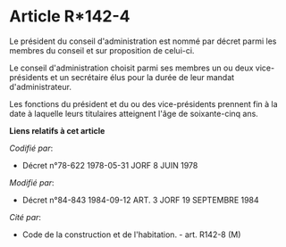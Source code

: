 # Article R*142-4

Le président du conseil d'administration est nommé par décret parmi les membres du conseil et sur proposition de celui-ci.

Le conseil d'administration choisit parmi ses membres un ou deux vice-présidents et un secrétaire élus pour la durée de leur
mandat d'administrateur.

Les fonctions du président et du ou des vice-présidents prennent fin à la date à laquelle leurs titulaires atteignent l'âge
de soixante-cinq ans.

**Liens relatifs à cet article**

_Codifié par_:

  - Décret n°78-622 1978-05-31 JORF 8 JUIN 1978

_Modifié par_:

  - Décret n°84-843 1984-09-12 ART. 3 JORF 19 SEPTEMBRE 1984

_Cité par_:

  - Code de la construction et de l'habitation. - art. R142-8 (M)
